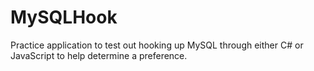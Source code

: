 # MySQLHook
Practice application to test out hooking up MySQL through either C# or JavaScript to help determine a preference.
